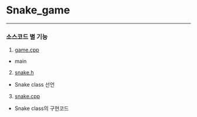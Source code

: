 # Snake_game      
- - -   
### 소스코드 별 기능      
1. [game.cpp](https://github.com/ms214/Snake_game/blob/master/game.cpp)
  * main 

2. [snake.h](https://github.com/ms214/Snake_game/blob/master/snake.h)
  * Snake class 선언   

3. [snake.cpp](https://github.com/ms214/Snake_game/blob/master/snake.cpp)
  * Snake class의 구현코드
